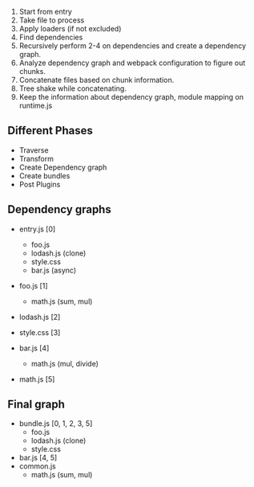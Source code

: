 1. Start from entry
2. Take file to process
3. Apply loaders (if not excluded)
4. Find dependencies
5. Recursively perform 2-4 on dependencies and create a dependency graph.
6. Analyze dependency graph and webpack configuration to figure out chunks.
7. Concatenate files based on chunk information.
8. Tree shake while concatenating.
9. Keep the information about dependency graph, module mapping on runtime.js

## Different Phases

- Traverse
- Transform
- Create Dependency graph
- Create bundles
- Post Plugins

## Dependency graphs

- entry.js [0]

  - foo.js
  - lodash.js (clone)
  - style.css
  - bar.js (async)

- foo.js [1]

  - math.js (sum, mul)

- lodash.js [2]

- style.css [3]

- bar.js [4]

  - math.js (mul, divide)

- math.js [5]

## Final graph

- bundle.js [0, 1, 2, 3, 5]
  - foo.js
  - lodash.js (clone)
  - style.css
- bar.js [4, 5]
- common.js
  - math.js (sum, mul)